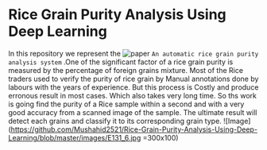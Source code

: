 # Rice Grain Purity Analysis Using Deep Learning
In this repository we represent the ![paper]() ```An automatic rice grain purity analysis system``` .One of the significant factor of a rice grain purity is measured by the percentage of foreign grains mixture. Most of the Rice traders used to verify the purity of rice grain by Manual annotations done by labours with the years of experience. But this process is Costly and produce erronous result in most cases. Which also takes very long time. So ths work is going find the purity of a Rice sample within a second and with a very good accuracy from a scanned image of the sample. 
The ultimate result will detect each grains and classify it to its corresponding grain type. 
![Image](https://github.com/Mushahid2521/Rice-Grain-Purity-Analysis-Using-Deep-Learning/blob/master/images/E131_6.jpg =300x100)
